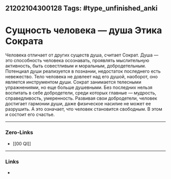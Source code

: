 21202104300128
Tags: #type_unfinished_anki 
---
# Сущность человека — душа Этика Сократа

  Человека отличает от других существ душа, считает Сократ. Душа — это способность человека осознавать, проявлять мыслительную активность, быть совестливым и моральным, добродетельным. Потенциал души реализуется в познании, недостаток последнего есть невежество. Тело человека не довлеет над его душой, наоборот, оно является инструментом души. Сократ занимается телесными упражнениями, но еще больше душевными. Без последних нельзя воспитать в себе добродетели, среди которых главные — мудрость, справедливость, умеренность. Развивая свои добродетели, человек достигает гармонии души, даже физическое насилие не может ее разрушить. А это означает, что человек становится свободным. В этом и состоит его счастье.

---
### Zero-Links
- [[00 QI]]
---
### Links
-